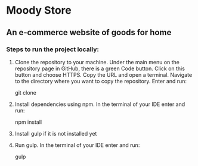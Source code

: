 # Moody Store

## An e-commerce website of goods for home

### Steps to run the project locally:

1. Clone the repository to your machine. 
Under the main menu on the repository page in GitHub, there is a green Code button. 
Click on this button and choose HTTPS. Copy the URL and open a terminal. Navigate to the directory where you want to copy the repository.
Enter and run:

    git clone <copied repository URL>

2. Install dependencies using npm. In the terminal of your IDE enter and run:

    npm install

3. Install gulp if it is not installed yet

4. Run gulp. In the terminal of your IDE enter and run:

    gulp
